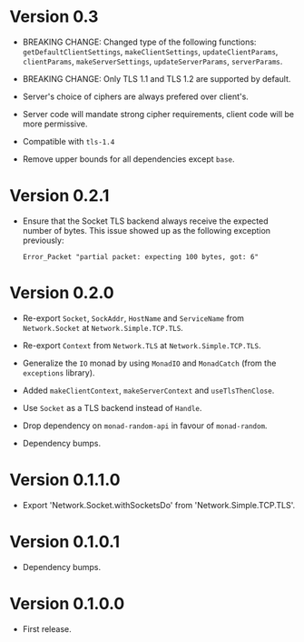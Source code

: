 # Version 0.3

* BREAKING CHANGE: Changed type of the following functions:
  `getDefaultClientSettings`, `makeClientSettings`, `updateClientParams`,
  `clientParams`, `makeServerSettings`, `updateServerParams`, `serverParams`.

* BREAKING CHANGE: Only TLS 1.1 and TLS 1.2 are supported by default.

* Server's choice of ciphers are always prefered over client's.

* Server code will mandate strong cipher requirements, client code will be more
  permissive.

* Compatible with `tls-1.4`

* Remove upper bounds for all dependencies except `base`.


# Version 0.2.1

* Ensure that the Socket TLS backend always receive the expected number
  of bytes. This issue showed up as the following exception previously:

      Error_Packet "partial packet: expecting 100 bytes, got: 6"


# Version 0.2.0

* Re-export `Socket`, `SockAddr`, `HostName` and `ServiceName` from
  `Network.Socket` at `Network.Simple.TCP.TLS`.

* Re-export `Context` from `Network.TLS` at `Network.Simple.TCP.TLS`.

* Generalize the `IO` monad by using `MonadIO` and `MonadCatch` (from
  the `exceptions` library).

* Added `makeClientContext`, `makeServerContext` and `useTlsThenClose`.

* Use `Socket` as a TLS backend instead of `Handle`.

* Drop dependency on `monad-random-api` in favour of `monad-random`.

* Dependency bumps.


# Version 0.1.1.0

* Export 'Network.Socket.withSocketsDo' from 'Network.Simple.TCP.TLS'.


# Version 0.1.0.1

* Dependency bumps.


# Version 0.1.0.0

* First release.
